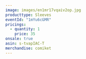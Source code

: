 ```yaml
---
image: images/en1mr17vqaiv2op.jpg
producttype: Sleeves
eventId: "1mYu6cGMR"
pricings:
  - quantity: 1
    price: 35
onsale: true
asin: s-tvapIAC-T
merchandise: comiket
---
```

